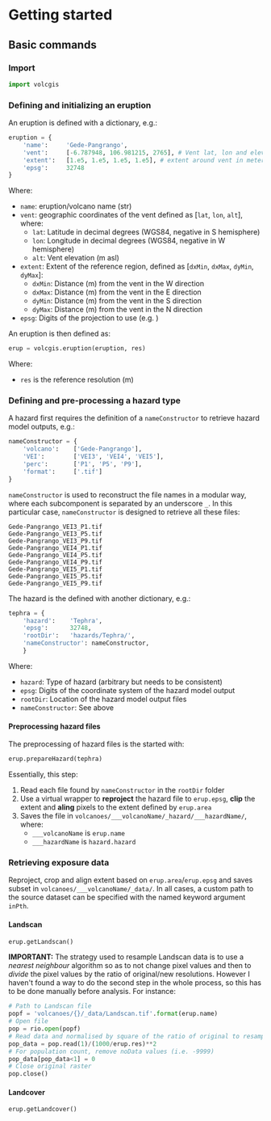 # Getting started

## Basic commands

### Import

```python
import volcgis
```

### Defining and initializing an eruption

An eruption is defined with a dictionary, e.g.:

```python
eruption = {
    'name':     'Gede-Pangrango',
    'vent':     [-6.787948, 106.981215, 2765], # Vent lat, lon and elevation
    'extent':   [1.e5, 1.e5, 1.e5, 1.e5], # extent around vent in meters, [minx maxx miny maxy]
    'epsg':     32748
}
```

Where:

- `name`: eruption/volcano name (str)
- `vent`: geographic coordinates of the vent defined as [`lat`, `lon`, `alt`], where:
  - `lat`: Latitude in decimal degrees (WGS84, negative in S hemisphere)
  - `lon`: Longitude in decimal degrees (WGS84, negative in W hemisphere)
  - `alt`: Vent elevation (m asl)
- `extent`: Extent of the reference region, defined as [`dxMin`, `dxMax`, `dyMin`, `dyMax`]:
  - `dxMin`: Distance (m) from the vent in the W direction
  - `dxMax`: Distance (m) from the vent in the E direction
  - `dyMin`: Distance (m) from the vent in the S direction
  - `dyMax`: Distance (m) from the vent in the N direction
- `epsg`: Digits of the projection to use (e.g. )

An eruption is then defined as:

```python
erup = volcgis.eruption(eruption, res)
```

Where:

- `res` is the reference resolution (m)

### Defining and pre-processing a hazard type

A hazard first requires the definition of a `nameConstructor` to retrieve hazard model outputs, e.g.:

```python
nameConstructor = {
    'volcano':    ['Gede-Pangrango'],
    'VEI':        ['VEI3', 'VEI4', 'VEI5'],
    'perc':       ['P1', 'P5', 'P9'],
    'format':     ['.tif']
}
```

`nameConstructor` is used to reconstruct the file names in a modular way, where each subcomponent is separated by an underscore `_`. In this particular case, `nameConstructor` is designed to retrieve all these files:

```
Gede-Pangrango_VEI3_P1.tif
Gede-Pangrango_VEI3_P5.tif
Gede-Pangrango_VEI3_P9.tif
Gede-Pangrango_VEI4_P1.tif
Gede-Pangrango_VEI4_P5.tif
Gede-Pangrango_VEI4_P9.tif
Gede-Pangrango_VEI5_P1.tif
Gede-Pangrango_VEI5_P5.tif
Gede-Pangrango_VEI5_P9.tif
```

The hazard is the defined with another dictionary, e.g.:

```python
tephra = {
    'hazard':    'Tephra',
    'epsg':      32748,
    'rootDir':   'hazards/Tephra/',
    'nameConstructor': nameConstructor,
    }
```

Where:

- `hazard`: Type of hazard (arbitrary but needs to be consistent)
- `epsg`: Digits of the coordinate system of the hazard model output
- `rootDir`: Location of the hazard model output files
- `nameConstructor`: See above

#### Preprocessing hazard files

The preprocessing of hazard files is the started with:

```python
erup.prepareHazard(tephra)
```

Essentially, this step:

1. Read each file found by `nameConstructor` in the `rootDir` folder
2. Use a virtual wrapper to **reproject** the hazard file to `erup.epsg`, **clip** the extent and **aling** pixels to the extent defined by `erup.area`
3. Saves the file in `volcanoes/___volcanoName/_hazard/___hazardName/`, where:
    - `___volcanoName` is `erup.name`
    - `___hazardName` is `hazard.hazard`

### Retrieving exposure data

Reproject, crop and align extent based on `erup.area`/`erup.epsg` and saves subset in `volcanoes/___volcanoName/_data/`. In all cases, a custom path to the source dataset can be specified with the named keyword argument `inPth`.

#### Landscan

```python
erup.getLandscan()
```

**IMPORTANT:** The strategy used to resample Landscan data is to use a *nearest neighbour* algorithm so as to not change pixel values and then to *divide* the pixel values by the ratio of original/new resolutions. However I haven't found a way to do the second step in the whole process, so this has to be done manually before analysis. For instance:

```python
# Path to Landscan file
popf = 'volcanoes/{}/_data/Landscan.tif'.format(erup.name)
# Open file
pop = rio.open(popf)
# Read data and normalised by square of the ratio of original to resample resolutions
pop_data = pop.read(1)/(1000/erup.res)**2
# For population count, remove noData values (i.e. -9999)
pop_data[pop_data<1] = 0
# Close original raster
pop.close()
```

#### Landcover

```python
erup.getLandcover()
```